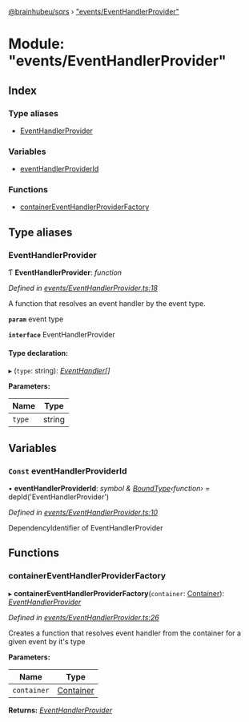 [@brainhubeu/sqrs](../README.md) › ["events/EventHandlerProvider"](_events_eventhandlerprovider_.md)

# Module: "events/EventHandlerProvider"

## Index

### Type aliases

* [EventHandlerProvider](_events_eventhandlerprovider_.md#eventhandlerprovider)

### Variables

* [eventHandlerProviderId](_events_eventhandlerprovider_.md#const-eventhandlerproviderid)

### Functions

* [containerEventHandlerProviderFactory](_events_eventhandlerprovider_.md#containereventhandlerproviderfactory)

## Type aliases

###  EventHandlerProvider

Ƭ **EventHandlerProvider**: *function*

*Defined in [events/EventHandlerProvider.ts:18](https://github.com/brainhubeu/sqrs/blob/master/packages/sqrs/src/events/EventHandlerProvider.ts#L18)*

A function that resolves an event handler by the event type.

**`param`** event type

**`interface`** EventHandlerProvider

#### Type declaration:

▸ (`type`: string): *[EventHandler](../interfaces/_events_eventhandler_.eventhandler.md)[]*

**Parameters:**

Name | Type |
------ | ------ |
`type` | string |

## Variables

### `Const` eventHandlerProviderId

• **eventHandlerProviderId**: *symbol & [BoundType](../interfaces/_di_dependencies_.boundtype.md)‹function›* = depId<EventHandlerProvider>('EventHandlerProvider')

*Defined in [events/EventHandlerProvider.ts:10](https://github.com/brainhubeu/sqrs/blob/master/packages/sqrs/src/events/EventHandlerProvider.ts#L10)*

DependencyIdentifier of EventHandlerProvider

## Functions

###  containerEventHandlerProviderFactory

▸ **containerEventHandlerProviderFactory**(`container`: [Container](../interfaces/_di_container_.container.md)): *[EventHandlerProvider](_events_eventhandlerprovider_.md#eventhandlerprovider)*

*Defined in [events/EventHandlerProvider.ts:26](https://github.com/brainhubeu/sqrs/blob/master/packages/sqrs/src/events/EventHandlerProvider.ts#L26)*

Creates a function that resolves event handler from the container for a given event by it's type

**Parameters:**

Name | Type |
------ | ------ |
`container` | [Container](../interfaces/_di_container_.container.md) |

**Returns:** *[EventHandlerProvider](_events_eventhandlerprovider_.md#eventhandlerprovider)*
